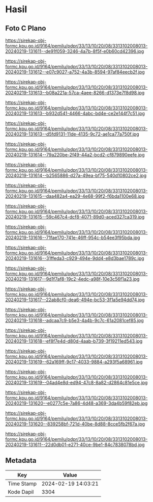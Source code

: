 # Hasil

## Foto C Plano

https://sirekap-obj-formc.kpu.go.id/9164/pemilu/pdpr/33/13/10/20/08/3313102008013-20240219-131611--de91f059-3246-4a7b-8f5f-e0b60cd42396.jpg

https://sirekap-obj-formc.kpu.go.id/9164/pemilu/pdpr/33/13/10/20/08/3313102008013-20240219-131612--e07c9027-a752-4a3b-8594-97af84eecb2f.jpg

https://sirekap-obj-formc.kpu.go.id/9164/pemilu/pdpr/33/13/10/20/08/3313102008013-20240219-131613--b08a221a-57ca-4aee-8266-d1373e7f8d98.jpg

https://sirekap-obj-formc.kpu.go.id/9164/pemilu/pdpr/33/13/10/20/08/3313102008013-20240219-131613--b932d541-4466-4abc-bd4e-ce2e144f7c51.jpg

https://sirekap-obj-formc.kpu.go.id/9164/pemilu/pdpr/33/13/10/20/08/3313102008013-20240219-131613--d5fd9131-11de-4135-9c72-ae1ca77a750f.jpg

https://sirekap-obj-formc.kpu.go.id/9164/pemilu/pdpr/33/13/10/20/08/3313102008013-20240219-131614--79a220be-2f49-44a2-bcd2-cf879890eefe.jpg

https://sirekap-obj-formc.kpu.go.id/9164/pemilu/pdpr/33/13/10/20/08/3313102008013-20240219-131614--b2565886-d27a-49ea-bf75-540d10802ce2.jpg

https://sirekap-obj-formc.kpu.go.id/9164/pemilu/pdpr/33/13/10/20/08/3313102008013-20240219-131615--daa482a4-ea29-4e68-99f2-f6bda1100e68.jpg

https://sirekap-obj-formc.kpu.go.id/9164/pemilu/pdpr/33/13/10/20/08/3313102008013-20240219-131615--59c467c4-dcf8-4071-89d0-aced327ca319.jpg

https://sirekap-obj-formc.kpu.go.id/9164/pemilu/pdpr/33/13/10/20/08/3313102008013-20240219-131616--71fae170-741e-46ff-954c-b54ee3f95bda.jpg

https://sirekap-obj-formc.kpu.go.id/9164/pemilu/pdpr/33/13/10/20/08/3313102008013-20240219-131616--31ffeda3-c929-494e-9dd4-e8d3bae1789c.jpg

https://sirekap-obj-formc.kpu.go.id/9164/pemilu/pdpr/33/13/10/20/08/3313102008013-20240219-131617--9d1f7af8-19c2-4edc-a98f-10e3c56f1a23.jpg

https://sirekap-obj-formc.kpu.go.id/9164/pemilu/pdpr/33/13/10/20/08/3313102008013-20240219-131617--22ab8cf0-dea6-494e-bc53-3f1a5e94dd74.jpg

https://sirekap-obj-formc.kpu.go.id/9164/pemilu/pdpr/33/13/10/20/08/3313102008013-20240219-131618--adcaa7c9-b5e3-4a4b-9c7c-61a2081cef85.jpg

https://sirekap-obj-formc.kpu.go.id/9164/pemilu/pdpr/33/13/10/20/08/3313102008013-20240219-131618--ef8f7e4d-d80d-4aab-b739-3f19211ed543.jpg

https://sirekap-obj-formc.kpu.go.id/9164/pemilu/pdpr/33/13/10/20/08/3313102008013-20240219-131619--62a169ff-9c17-4033-9884-a293f5a68961.jpg

https://sirekap-obj-formc.kpu.go.id/9164/pemilu/pdpr/33/13/10/20/08/3313102008013-20240219-131619--04ad4e8d-ed94-47c8-8a82-d2864c81e5ce.jpg

https://sirekap-obj-formc.kpu.go.id/9164/pemilu/pdpr/33/13/10/20/08/3313102008013-20240219-131620--e0277c5e-7a86-4d48-a369-3da4b59f82eb.jpg

https://sirekap-obj-formc.kpu.go.id/9164/pemilu/pdpr/33/13/10/20/08/3313102008013-20240219-131620--839258bf-721d-40be-8d88-8cce5fb2f67a.jpg

https://sirekap-obj-formc.kpu.go.id/9164/pemilu/pdpr/33/13/10/20/08/3313102008013-20240219-131611--22d0db01-e271-40ce-9be1-84c7838078bd.jpg


## Metadata

| Key        | Value               |
| ---------- | ------------------- |
| Time Stamp | 2024-02-19 14:03:21 |
| Kode Dapil | 3304                |



